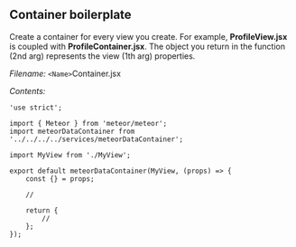 Container boilerplate
---------------------

Create a container for every view you create. For example, **ProfileView.jsx** is coupled with **ProfileContainer.jsx**. The object you return in the function (2nd arg) represents the view (1th arg) properties.

*Filename:* `<Name>`Container.jsx

*Contents:*

    'use strict';

    import { Meteor } from 'meteor/meteor';
    import meteorDataContainer from '../../../../services/meteorDataContainer';

    import MyView from './MyView';

    export default meteorDataContainer(MyView, (props) => {
        const {} = props;

        //

        return {
            //
        };
    });
